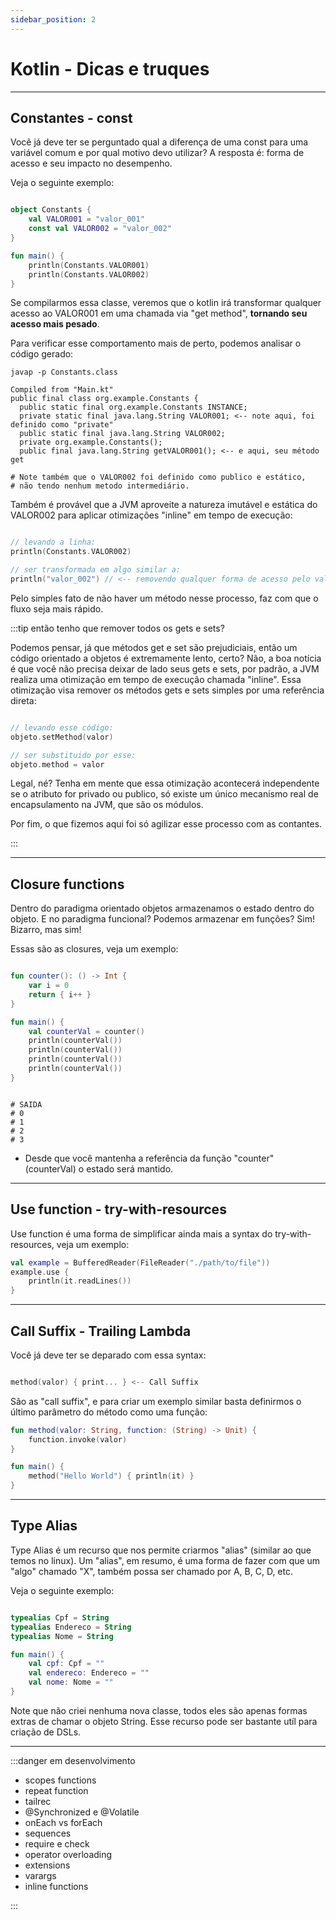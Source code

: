 ```yaml
---
sidebar_position: 2
---
```


# Kotlin - Dicas e truques

---
## Constantes - const

Você já deve ter se perguntado qual a diferença de uma const para uma variável comum e por qual motivo devo utilizar?
A resposta é: forma de acesso e seu impacto no desempenho.

Veja o seguinte exemplo:

```kotlin

object Constants {
    val VALOR001 = "valor_001"
    const val VALOR002 = "valor_002"
}

fun main() {
    println(Constants.VALOR001)
    println(Constants.VALOR002)
}

```

Se compilarmos essa classe, veremos que o kotlin irá transformar qualquer acesso ao VALOR001 em uma chamada via 
"get method", **tornando seu acesso mais pesado**.

Para verificar esse comportamento mais de perto, podemos analisar o código gerado:

```shell
javap -p Constants.class

Compiled from "Main.kt"
public final class org.example.Constants {
  public static final org.example.Constants INSTANCE;
  private static final java.lang.String VALOR001; <-- note aqui, foi definido como "private"
  public static final java.lang.String VALOR002;
  private org.example.Constants();
  public final java.lang.String getVALOR001(); <-- e aqui, seu método get 

# Note também que o VALOR002 foi definido como publico e estático,
# não tendo nenhum metodo intermediário.

```

Também é provável que a JVM aproveite a natureza imutável e estática do VALOR002 para aplicar otimizações "inline" em
tempo de execução:

```kotlin

// levando a linha:
println(Constants.VALOR002)

// ser transformada em algo similar a:
println("valor_002") // <-- removendo qualquer forma de acesso pelo valor integral da constante

```

Pelo simples fato de não haver um método nesse processo, faz com que o fluxo seja mais rápido. 


:::tip então tenho que remover todos os gets e sets? 

Podemos pensar, já que métodos get e set são prejudiciais, então um código orientado a objetos é extremamente lento, certo?
Não, a boa notícia é que você não precisa deixar de lado seus gets e sets, por padrão, a JVM realiza uma otimização em 
tempo de execução chamada "inline". Essa otimização visa remover os métodos gets e sets simples por uma referência direta:

```kotlin

// levando esse código:
objeto.setMethod(valor)

// ser substituido por esse:
objeto.method = valor

```

Legal, né? Tenha em mente que essa otimização acontecerá independente se o atributo for privado ou publico, só existe um 
único mecanismo real de encapsulamento na JVM, que são os módulos.

Por fim, o que fizemos aqui foi só agilizar esse processo com as contantes.

:::



---
## Closure functions

Dentro do paradigma orientado objetos armazenamos o estado dentro do objeto.
E no paradigma funcional? Podemos armazenar em funções? Sim! Bizarro, mas sim!

Essas são as closures, veja um exemplo:

```kotlin

fun counter(): () -> Int {
    var i = 0
    return { i++ }
}

fun main() {
    val counterVal = counter()
    println(counterVal())
    println(counterVal())
    println(counterVal())
    println(counterVal())
}

```

```text

# SAIDA
# 0
# 1
# 2
# 3

```

- Desde que você mantenha a referência da função "counter" (counterVal) o estado será mantido.

---
## Use function - try-with-resources

Use function é uma forma de simplificar ainda mais a syntax do try-with-resources, veja um exemplo:
```kotlin
val example = BufferedReader(FileReader("./path/to/file"))
example.use {
    println(it.readLines())
}
```

---
## Call Suffix - Trailing Lambda

Você já deve ter se deparado com essa syntax:
```kotlin

method(valor) { print... } <-- Call Suffix

```

São as "call suffix", e para criar um exemplo similar basta definirmos o último parâmetro do método como uma função:

```kotlin
fun method(valor: String, function: (String) -> Unit) {
    function.invoke(valor)
}

fun main() {
    method("Hello World") { println(it) }
}
```

---
## Type Alias

Type Alias é um recurso que nos permite criarmos "alias" (similar ao que temos no linux). 
Um "alias", em resumo, é uma forma de fazer com que um "algo" chamado "X", também possa ser chamado por A, B, C, D, etc.

Veja o seguinte exemplo:

```kotlin

typealias Cpf = String
typealias Endereco = String
typealias Nome = String

fun main() {
    val cpf: Cpf = ""
    val endereco: Endereco = ""
    val nome: Nome = ""
}

```
 
Note que não criei nenhuma nova classe, todos eles são apenas formas extras de chamar o objeto String. 
Esse recurso pode ser bastante utíl para criação de DSLs.

---
:::danger em desenvolvimento

- scopes functions
- repeat function
- tailrec
- @Synchronized e @Volatile
- onEach vs forEach
- sequences
- require e check
- operator overloading
- extensions
- varargs
- inline functions

:::